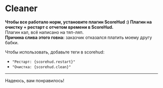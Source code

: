 

# Cleaner

**Чтобы все работало норм, установите плагин ScoreHud :)**
**Плагин на очистку + рестарт с отчетом времени в ScoreHud.**  
Плагин кал, всё написано на тяп-ляп.  
**Причина слива этого говна:** заказчик отказался платить моему другу бабки.

Чтобы использовать, добавьте теги в scorehud:  
- `"Рестарт: {scorehud.restart}"`  
- `"Очистка: {scorehud.clean}"`  

---

Надеюсь, вам понравилось!
